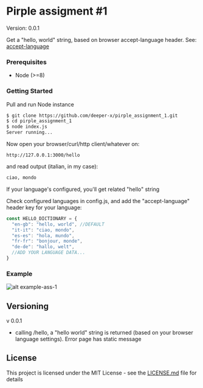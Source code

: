 # Pirple assigment #1

Version: 0.0.1

Get a "hello, world" string, based on browser accept-language header.
See: [accept-language](https://developer.mozilla.org/en-US/docs/Web/HTTP/Headers/Accept-Language)


### Prerequisites

* Node (>=8)

### Getting Started

Pull and run Node instance
```bash
$ git clone https://github.com/deeper-x/pirple_assignment_1.git
$ cd pirple_assignment_1
$ node index.js
Server running...

```

Now open your browser/curl/http client/whatever on:
```
http://127.0.0.1:3000/hello
```

and read output (italian, in my case):
```bash
ciao, mondo
```
If your language's configured, you'll get related "hello" string

Check configured languages in config.js, and add the "accept-language" header key for your language:
```javascript
const HELLO_DICTIONARY = {
  "en-gb": "hello, world", //DEFAULT
  "it-it": "ciao, mondo",
  "es-es": "hola, mundo",
  "fr-fr": "bonjour, monde",
  "de-de": "hallo, welt",
  //ADD YOUR LANGUAGE DATA...
}
```


### Example
![alt example-ass-1](https://image.ibb.co/nGjkt0/pirple-ass-1.png)


## Versioning

v 0.0.1
* calling /hello, a "hello world" string is returned (based on your browser language settings). Error page has static message


## License

This project is licensed under the MIT License - see the [LICENSE.md](LICENSE.md) file for details
